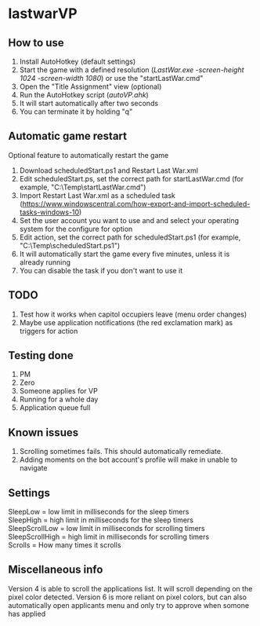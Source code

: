 # lastwarVP

## How to use
1) Install AutoHotkey (default settings)
2) Start the game with a defined resolution (_LastWar.exe -screen-height 1024 -screen-width 1080_) or use the "startLastWar.cmd"
3) Open the "Title Assignment" view (optional)
4) Run the AutoHotkey script (_autoVP.ahk_)
6) It will start automatically after two seconds
7) You can terminate it by holding "q"

## Automatic game restart

Optional feature to automatically restart the game

1) Download scheduledStart.ps1 and Restart Last War.xml
2) Edit scheduledStart.ps, set the correct path for startLastWar.cmd (for example, "C:\Temp\startLastWar.cmd")
3) Import Restart Last War.xml as a scheduled task (https://www.windowscentral.com/how-export-and-import-scheduled-tasks-windows-10)
4) Set the user account you want to use and and select your operating system for the configure for option
5) Edit action, set the correct path for scheduledStart.ps1 (for example, "C:\Temp\scheduledStart.ps1")
6) It will automatically start the game every five minutes, unless it is already running
7) You can disable the task if you don't want to use it

## TODO

1) Test how it works when capitol occupiers leave (menu order changes)
2) Maybe use application notifications (the red exclamation mark) as triggers for action

## Testing done

1) PM
2) Zero
3) Someone applies for VP
4) Running for a whole day
5) Application queue full

## Known issues

1) Scrolling sometimes fails. This should automatically remediate.
2) Adding moments on the bot account's profile will make in unable to navigate

## Settings

SleepLow = low limit in milliseconds for the sleep timers\
SleepHigh = high limit in milliseconds for the sleep timers\
SleepScrollLow = low limit in milliseconds for scrolling timers\
SleepScrollHigh = high limit in milliseconds for scrolling timers\
Scrolls = How many times it scrolls

## Miscellaneous info

Version 4 is able to scroll the applications list. It will scroll depending on the pixel color detected.
Version 6 is more reliant on pixel colors, but can also automatically open applicants menu and only try to approve when somone has applied
